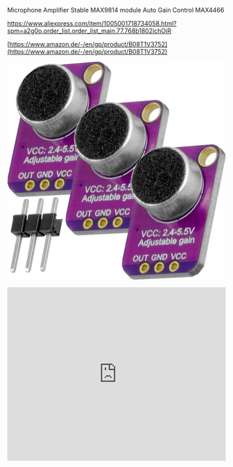 Microphone Amplifier Stable MAX9814 module Auto Gain Control MAX4466

https://www.aliexpress.com/item/1005001718734058.html?spm=a2g0o.order_list.order_list_main.77.768b1802ichOiR

[https://www.amazon.de/-/en/gp/product/B08T1V3752](https://www.amazon.de/-/en/gp/product/B08T1V3752)

![](../../../img/71hBsImQl2L._SL1500_.jpg)

<iframe width="100%" height="400" src="https://www.youtube.com/embed/bMs5J4bJOD0" title="How to Use a Microphone with Arduino (Lesson #12)" frameborder="0" allow="accelerometer; autoplay; clipboard-write; encrypted-media; gyroscope; picture-in-picture; web-share" referrerpolicy="strict-origin-when-cross-origin" allowfullscreen></iframe>